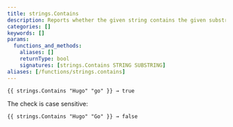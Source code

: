 ```yaml
---
title: strings.Contains
description: Reports whether the given string contains the given substring.
categories: []
keywords: []
params:
  functions_and_methods:
    aliases: []
    returnType: bool
    signatures: [strings.Contains STRING SUBSTRING]
aliases: [/functions/strings.contains]
---
```


```go-html-template
{{ strings.Contains "Hugo" "go" }} → true
```

The check is case sensitive:

```go-html-template
{{ strings.Contains "Hugo" "Go" }} → false
```
